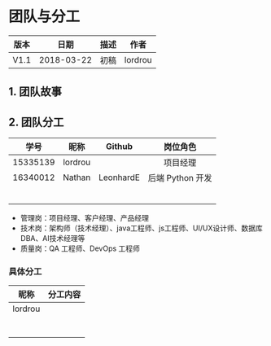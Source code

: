 # 团队与分工

| 版本 |    日期    | 描述 |  作者   |
| :--: | :--------: | :--: | :-----: |
| V1.1 | 2018-03-22 | 初稿 | lordrou |

## 1. 团队故事

## 2. 团队分工

|   学号   |  昵称   |  Github   |     岗位角色     |
| :------: | :-----: | :-------: | :--------------: |
| 15335139 | lordrou |           |     项目经理     |
| 16340012 | Nathan  | LeonhardE | 后端 Python 开发 |
|          |         |           |                  |
|          |         |           |                  |
|          |         |           |                  |
|          |         |           |                  |
|          |         |           |                  |
|          |         |           |                  |

* 管理岗：项目经理、客户经理、产品经理
* 技术岗：架构师（技术经理）、java工程师、js工程师、UI/UX设计师、数据库DBA、AI技术经理等
* 质量岗：QA 工程师、DevOps 工程师

### 具体分工

|  昵称   | 分工内容 |
| :-----: | :------: |
| lordrou |          |
|         |          |
|         |          |
|         |          |
|         |          |
|         |          |
|         |          |
|         |          |

